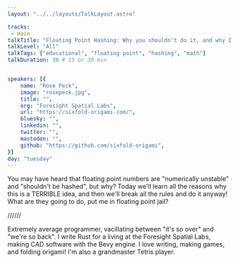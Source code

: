 ```yaml
---
layout: "../../layouts/TalkLayout.astro"

tracks: 
 - main
talkTitle: "Floating Point Hashing: Why you shouldn't do it, and why I did it one time anyway"
talkLevel: "All"
talkTags: ["educational", "floating point", "hashing", "math"]
talkDuration: 30 # 15 or 30 min


speakers: [{
    name: "Rose Peck",
    image: "rosepeck.jpg",
    title: "",
    org: "Foresight Spatial Labs",
    url: "https://sixfold-origami.com/",
    bluesky: "",
    linkedin: "",
    twitter: "",
    mastodon: "",
    github: "https://github.com/sixfold-origami",
}]
day: "tuesday"
---
```


You may have heard that floating point numbers are "numerically unstable" and "shouldn't be hashed", but why? Today we'll learn all the reasons why this is a TERRIBLE idea, and then we'll break all the rules and do it anyway! What are they going to do, put me in floating point jail?

////// <!-- sepatator between abstract and bio -->

Extremely average programmer, vacillating between "it's so over" and "we're so back". I write Rust for a living at the Foresight Spatial Labs, making CAD software with the Bevy engine. I love writing, making games, and folding origami! I'm also a grandmaster Tetris player.
